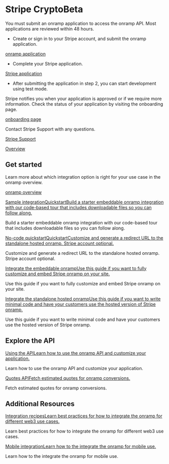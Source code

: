 # Stripe CryptoBeta

You must submit an onramp application to access the onramp API. Most applications are reviewed within 48 hours.

- Create or sign in to your Stripe account, and submit the onramp application.

[onramp application](https://dashboard.stripe.com/register?redirect=%2Fcrypto-onramp%2Fapplication)

- Complete your Stripe application.

[Stripe application](https://dashboard.stripe.com/account/onboarding)

- After submitting the application in step 2, you can start development using test mode.

Stripe notifies you when your application is approved or if we require more information. Check the status of your application by visiting the onboarding page.

[onboarding page](https://dashboard.stripe.com/crypto-onramp/onboarding)

Contact Stripe Support with any questions.

[Stripe Support](https://support.stripe.com/)

[Overview](/docs/crypto/overview)

## Get started

Learn more about which integration option is right for your use case in the onramp overview.

[onramp overview](/crypto/overview#integration-options)

[Sample integrationQuickstartBuild a starter embeddable onramp integration with our code-based tour that includes downloadable files so you can follow along.](/crypto/quickstart)

Build a starter embeddable onramp integration with our code-based tour that includes downloadable files so you can follow along.

[No-code quickstartQuickstartCustomize and generate a redirect URL to the standalone hosted onramp. Stripe account optional.](/crypto/no-code-quickstart)

Customize and generate a redirect URL to the standalone hosted onramp. Stripe account optional.

[Integrate the embeddable onrampUse this guide if you want to fully customize and embed Stripe onramp on your site.](/crypto/integrate-the-onramp)

Use this guide if you want to fully customize and embed Stripe onramp on your site.

[Integrate the standalone hosted onrampUse this guide if you want to write minimal code and have your customers use the hosted version of Stripe onramp.](/crypto/standalone-hosted-onramp)

Use this guide if you want to write minimal code and have your customers use the hosted version of Stripe onramp.

## Explore the API

[Using the APILearn how to use the onramp API and customize your application.](/crypto/using-the-api)

Learn how to use the onramp API and customize your application.

[Quotes APIFetch estimated quotes for onramp conversions.](/crypto/quotes-api)

Fetch estimated quotes for onramp conversions.

## Additional Resources

[Integration recipesLearn best practices for how to integrate the onramp for different web3 use cases.](/crypto/integration-recipes)

Learn best practices for how to integrate the onramp for different web3 use cases.

[Mobile integrationLearn how to the integrate the onramp for mobile use.](/crypto/mobile-integration)

Learn how to the integrate the onramp for mobile use.
